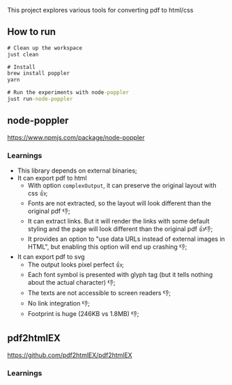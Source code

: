 This project explores various tools for converting pdf to html/css

## How to run

```cmd
# Clean up the workspace
just clean

# Install
brew install poppler
yarn

# Run the experiments with node-poppler
just run-node-poppler
```

## node-poppler

https://www.npmjs.com/package/node-poppler

### Learnings

* This library depends on external binaries;
* It can export pdf to html
    * With option `complexOutput`, it can preserve the original layout with css 👍;
    * Fonts are not extracted, so the layout will look different than the original pdf 👎;
    * It can extract links. But it will render the links with some default styling and the page will look different than the original pdf 👍👎;
    * It provides an option to "use data URLs instead of external images in HTML", but enabling this option will end up crashing 👎;
* It can export pdf to svg
    * The output looks pixel perfect 👍;
    * Each font symbol is presented with glyph tag (but it tells nothing about the actual character) 👎;
    * The texts are not accessible to screen readers 👎;
    * No link integration 👎;
    * Footprint is huge (246KB vs 1.8MB) 👎;

## pdf2htmlEX

https://github.com/pdf2htmlEX/pdf2htmlEX

### Learnings
